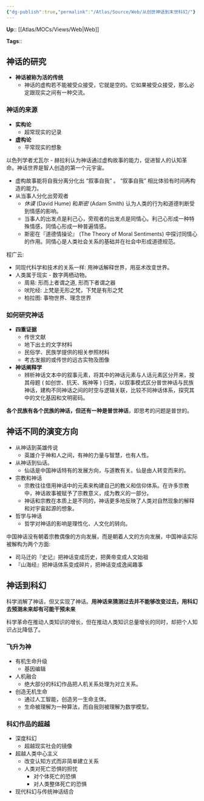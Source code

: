 ```yaml
---
{"dg-publish":true,"permalink":"/Atlas/Source/Web/从创世神话到末世科幻/"}
---
```



**Up**:: [[Atlas/MOCs/Views/Web\|Web]]

**Tags**::

## 神话的研究

- **神话被称为活的传统**
	- 神话的虚构若不能被受众接受，它就是空的。它如果被受众接受，那么必定跟现实之间有一种交流。

### 神话的来源

- **实构论**
	- 超常现实的记录
- **虚构论**
	- 平常现实的想象

以色列学者尤瓦尔 - 赫拉利认为神话通过虚构故事的能力，促进智人的认知革命。神话世界是智人创造的第一个元宇宙。

- 虚构故事能将自我分离分化出 “叙事自我” 。 “叙事自我” 相比体验有时间再构造的能力。
- 从当事人分化出旁观者
	- *休谟* (David Hume) 和*斯密* (Adam Smith) 认为人类的行为和道德判断受到情感的影响。
	- 当事人的出发点是利己心，旁观者的出发点是同情心。利己心形成一种特殊情感，同情心形成一种普遍情感。
	- 斯密在『道德情操论』 (The Theory of Moral Sentiments) 中探讨同情心的作用。同情心是人类社会关系的基础并在社会中形成道德规范。

程广云:

- 同现代科学和技术的关系一样: 用神话解释世界，用巫术改变世界。
- 人类属于现实 - 数字两栖动物。
	- 周易: 形而上者谓之道, 形而下者谓之器
	- 吠陀经: 上梵是无形之梵，下梵是有形之梵
	- 柏拉图: 事物世界、理念世界

### 如何研究神话

- **四重证据**
	- 传世文献
	- 地下出土的文字材料
	- 民俗学、民族学提供的相关参照材料
	- 考古发掘的或传世的远古实物及图像
- **神话阐释学**
	- 辨析神话文本中的叙事元素，将其中的神话元素与人话元素区分开来，按其母题 ( 如创世、抗天、叛神等 ) 归类，以叙事模式区分普世神话与民族神话，建构不同神话之间的时空与逻辑关联，比较不同神话体系，探究其中的文化基因和文明密码。

**各个民族有各个民族的神话，但还有一种是普世神话**，即思考的问题是普世的。

## 神话不同的演变方向

- 从神话到英雄传说
	- 英雄介于神和人之间，有神的力量与智慧，也有人性。
- 从神话到仙话。
	- 仙话是中国神话特有的发展方向，与道教有关。仙是由人转变而来的。
- 宗教和神话
	- 宗教往往借用神话中的元素来构建自己的教义和信仰体系。在许多宗教中，神话故事被赋予了宗教意义，成为教义的一部分。
	- 神话和宗教在本质上是不同的，神话更多地反映了人类对自然现象的解释和对宇宙起源的想象。
- 哲学与神话
	- 哲学对神话的影响是理性化、人文化的转向。

中国神话没有朝着宗教偶像的方向发展，而是朝着人文的方向发展，中国神话实际被解构为两个方面:  

- 司马迁的『史记』把神话变成历史，把黄帝变成人文始祖
- 『山海经』把神话体系变成碎片，把神话变成逸闻趣事

## 神话到科幻

科学消解了神话，但又实现了神话。**用神话来猜测过去并不能够改变过去，用科幻去预测未来却有可能干预未来**

科学革命在推动人类知识的增长，但在推动人类知识总量增长的同时，却把个人知识占比降低了。

### 飞升为神

- 有机生命升级
	- 基因编辑
- 人机融合
	- 绝大部分的科幻作品把人机关系处理为对立关系。
- 创造无机生命
	- 通过人工智能，创造另一生命主体。
	- 生命被理解为一种算法，而自我则被理解为数学模型。

### 科幻作品的超越

- 深度科幻
	- 超越现实社会的镜像
- 超越人类中心主义
	- 改变认知方式而非简单建立关系
	- 人类对死亡恐惧的担忧
		- 对个体死亡的恐惧
		- 对人类整体死亡的恐惧
- 现代科幻与传统神话结合
